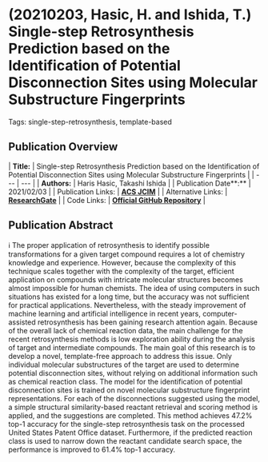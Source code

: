 # (20210203, Hasic, H. and Ishida, T.) Single-step Retrosynthesis Prediction based on the Identification of Potential Disconnection Sites using Molecular Substructure Fingerprints

Tags: single-step-retrosynthesis, template-based

## Publication Overview

| **Title:**  | Single-step Retrosynthesis Prediction based on the Identification of Potential
Disconnection Sites using Molecular Substructure Fingerprints |
| --- | --- |
| **Authors:**  | Haris Hasic, Takashi Ishida |
| Publication Date**:**  | 2021/02/03 |
| Publication Links: | [**ACS JCIM**](https://pubs.acs.org/doi/10.1021/acs.jcim.0c01100) |
| Alternative Links: | [**ResearchGate**](https://www.researchgate.net/publication/349040662_Single-Step_Retrosynthesis_Prediction_Based_on_the_Identification_of_Potential_Disconnection_Sites_Using_Molecular_Substructure_Fingerprints) |
| Code Links: | [**Official GitHub Repository**](https://github.com/hasic-haris/one_step_retrosynth_ai) |

## Publication Abstract

<aside>
ℹ️ The proper application of retrosynthesis to identify possible transformations for a given target compound requires a lot of chemistry knowledge and experience. However, because the complexity of this technique scales together with the complexity of the target, efficient application on compounds with intricate molecular structures becomes almost impossible for human chemists. The idea of using computers in such situations has existed for a long time, but the accuracy was not sufficient for practical applications. Nevertheless, with the steady improvement of machine learning and artificial intelligence in recent years, computer-assisted retrosynthesis has been gaining research attention again. Because of the overall lack of chemical reaction data, the main challenge for the recent retrosynthesis methods is low exploration ability during the analysis of target and intermediate compounds. The main goal of this research is to develop a novel, template-free approach to address this issue. Only individual molecular substructures of the target are used to determine potential disconnection sites, without relying on additional information such as chemical reaction class. The model for the identification of potential disconnection sites is trained on novel molecular substructure fingerprint representations. For each of the disconnections suggested using the model, a simple structural similarity-based reactant retrieval and scoring method is applied, and the suggestions are completed. This method achieves 47.2% top-1 accuracy for the single-step retrosynthesis task on the processed United States Patent Office dataset. Furthermore, if the predicted reaction class is used to narrow down the reactant candidate search space, the performance is improved to 61.4% top-1 accuracy.

</aside>